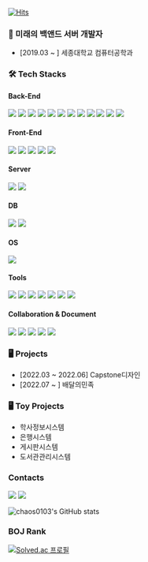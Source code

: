 [![Hits](https://hits.seeyoufarm.com/api/count/incr/badge.svg?url=https%3A%2F%2Fgithub.com%2Fgjbae1212%2Fhit-counter&count_bg=%2379C83D&title_bg=%23555555&icon=github.svg&icon_color=%23E7E7E7&title=hits&edge_flat=false)](https://hits.seeyoufarm.com)

### 🐶  미래의 백앤드 서버 개발자

- [2019.03 ~ ] 세종대학교 컴퓨터공학과

<!-- Tech Stacks -->
### 🛠 Tech Stacks
#### Back-End
<img src="https://img.shields.io/badge/Java-007396?style=flat-square&logo=Java&logoColor=white"/></a>
<img src="https://img.shields.io/badge/Spring-6DB33F?style=flat-square&logo=Spring&logoColor=white"/></a>
<img src="https://img.shields.io/badge/Spring Boot-6DB33F?style=flat-square&logo=Spring Boot&logoColor=white"/></a> 
<img src="https://img.shields.io/badge/Data JPA-6DB33F?style=flat-square&logo=Data JPA&logoColor=white"/></a>
<img src="https://img.shields.io/badge/Querydsl-6DB33F?style=flat-square&logo=Querydsl&logoColor=white"/></a>
<img src="https://img.shields.io/badge/Hibernate-59666C?style=flat-square&logo=Hibernate&logoColor=white"/></a>
<img src="https://img.shields.io/badge/Thymeleaf-005F0F?style=flat-square&logo=Thymeleaf&logoColor=white"/></a>
<img src="https://img.shields.io/badge/JSON-000000?style=flat-square&logo=JSON&logoColor=white"/></a>
<img src="https://img.shields.io/badge/Python-3776AB?style=flat-square&logo=Python&logoColor=white"/></a>
<img src="https://img.shields.io/badge/C-A8B9CC?style=flat-square&logo=C&logoColor=white"/></a>
<img src="https://img.shields.io/badge/C++-00599C?style=flat-square&logo=cplusplus&logoColor=white"/></a>
<img src="https://img.shields.io/badge/Markdown-000000?style=flat-square&logo=Markdown&logoColor=white"/></a>

#### Front-End
<img src="https://img.shields.io/badge/HTML5-E34F26?style=flat-square&logo=HTML5&logoColor=white"/></a>
<img src="https://img.shields.io/badge/CSS3-1572B6?style=flat-square&logo=CSS3&logoColor=white"/></a>
<img src="https://img.shields.io/badge/JavaScript-F7DF1E?style=flat-square&logo=JavaScript&logoColor=white"/></a>
<img src="https://img.shields.io/badge/jQuery-0769AD?style=flat-square&logo=jQuery&logoColor=white"/></a>
<img src="https://img.shields.io/badge/ajax-000000?style=flat-square&logo=ajax&logoColor=white"/></a>

#### Server
<img src="https://img.shields.io/badge/Apache-D22128?style=flat-square&logo=Apache&logoColor=white"/></a>
<img src="https://img.shields.io/badge/Apache Tomcat-F8DC75?style=flat-square&logo=Apache Tomcat&logoColor=black"/></a>

#### DB
<img src="https://img.shields.io/badge/MySQL-4479A1?style=flat-square&logo=MySQL&logoColor=white"/></a>
<img src="https://img.shields.io/badge/MariaDB-003545?style=flat-square&logo=MariaDB&logoColor=white"/></a>

#### OS
<img src="https://img.shields.io/badge/Linux-FCC624?style=flat-square&logo=Linux&logoColor=white"/></a>

#### Tools
<img src="https://img.shields.io/badge/IntelliJ IDEA-000000?style=flat-square&logo=IntelliJ IDEA&logoColor=white"/></a>
<img src="https://img.shields.io/badge/DataGrip-000000?style=flat-square&logo=DataGrip&logoColor=white"/></a>
<img src="https://img.shields.io/badge/Postman-FF6C37?style=flat-square&logo=Postman&logoColor=white"/></a>
<img src="https://img.shields.io/badge/PyCharm-000000?style=flat-square&logo=PyCharm&logoColor=white"/></a>
<img src="https://img.shields.io/badge/CLion-000000?style=flat-square&logo=CLion&logoColor=white"/></a>
<img src="https://img.shields.io/badge/Visual Studio-5C2D91?style=flat-square&logo=Visual Studio&logoColor=white"/></a>
<img src="https://img.shields.io/badge/Visual Studio Code-007ACC?style=flat-square&logo=Visual Studio Code&logoColor=white"/></a>

#### Collaboration & Document
<img src="https://img.shields.io/badge/GitHub-181717?style=flat-square&logo=GitHub&logoColor=white"/></a>
<img src="https://img.shields.io/badge/Notion-000000?style=flat-square&logo=Notion&logoColor=white"/></a>
<img src="https://img.shields.io/badge/Google Drive-4285F4?style=flat-square&logo=Google Drive&logoColor=white"/></a>
<img src="https://img.shields.io/badge/Microsoft PowerPoint-B7472A?style=flat-square&logo=Microsoft PowerPoint&logoColor=white"/></a>
<img src="https://img.shields.io/badge/Microsoft Excel-217346?style=flat-square&logo=Microsoft Excel&logoColor=white"/></a>


<!-- Project -->
### 🖥 Projects

* [2022.03 ~ 2022.06] Capstone디자인
* [2022.07 ~ ] 배달의민족

<!-- Toy Projects -->
### 🖥 Toy Projects

* 학사정보시스템
* 은행시스템
* 게시판시스템
* 도서관관리시스템


<!-- Contacts -->
### Contacts
<a href="mailto:lyt1228@naver.com"><img src="https://img.shields.io/badge/Email-EA4335?style=flat-square&logo=Gmail&logoColor=white"/></a>
<a href="https://chrome-bramble-9cb.notion.site/Today-I-Learned-c1ad722db3134c7e9abdf6f236b114ee">
  <img src="https://img.shields.io/badge/Notion-000000?style=flat-square&logo=Notion&logoColor=white"/>
</a>

<!-- stats -->

![chaos0103's GitHub stats](https://github-readme-stats.vercel.app/api?username=chaos0103&show_icons=true&theme=default)

<!--
[![Top Langs](https://github-readme-stats.vercel.app/api/top-langs/?username=chaos0103&layout=compact)](https://github.com/chaos0103/github-readme-stats)
-->

### BOJ Rank
[![Solved.ac 프로필](http://mazassumnida.wtf/api/v2/generate_badge?boj=lyt1228)](https://solved.ac/lyt1228)

<!-- Certificate -->
<!--
### 📑 Certificate

* [2016.06] ITQ OA Master
* [2017.09] 네트워크관리사 2급
* [2021.05] 컴퓨터활용능력 2급
-->

<!-- Goals -->
<!--
### 🔥 Goals
<img src="https://img.shields.io/badge/Kakao-FFCD00?style=flat-square&logo=Kakao&logoColor=white"/></a>
<img src="https://img.shields.io/badge/Naver-03C75A?style=flat-square&logo=Naver&logoColor=white"/></a>
-->
